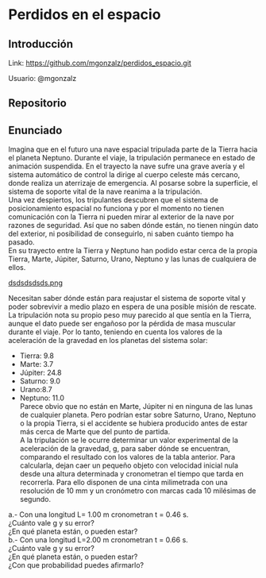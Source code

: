 # Perdidos en el espacio

## Introducción

Link: https://github.com/mgonzalz/perdidos_espacio.git </br>

Usuario: @mgonzalz

## Repositorio

## Enunciado
Imagina que en el futuro una nave espacial tripulada parte de la Tierra hacia el planeta Neptuno.
Durante el viaje, la tripulación permanece en estado de animación suspendida. En el trayecto la nave
sufre una grave avería y el sistema automático de control la dirige al cuerpo celeste más cercano,
donde realiza un aterrizaje de emergencia. Al posarse sobre la superficie, el sistema de soporte vital
de la nave reanima a la tripulación.</br>
Una vez despiertos, los tripulantes descubren que el sistema de posicionamiento espacial no
funciona y por el momento no tienen comunicación con la Tierra ni pueden mirar al exterior de la
nave por razones de seguridad. Así que no saben dónde están, no tienen ningún dato del exterior,
ni posibilidad de conseguirlo, ni saben cuánto tiempo ha pasado.</br>
En su trayecto entre la Tierra y Neptuno han podido estar cerca de la propia Tierra, Marte, Júpiter,
Saturno, Urano, Neptuno y las lunas de cualquiera de ellos. </br>

[dsdsdsdsds.png](https://postimg.cc/NLd67Njz)

Necesitan saber dónde están para reajustar el sistema de soporte vital y poder sobrevivir a medio
plazo en espera de una posible misión de rescate. La tripulación nota su propio peso muy parecido
al que sentía en la Tierra, aunque el dato puede ser engañoso por la pérdida de masa muscular
durante el viaje. Por lo tanto, teniendo en cuenta los valores de la aceleración de la gravedad en los
planetas del sistema solar:</br>
- Tierra: 9.8</br>
- Marte: 3.7</br>
- Júpiter: 24.8</br>
- Saturno: 9.0</br>
- Urano:8.7</br>
- Neptuno: 11.0</br>
Parece obvio que no están en Marte, Júpiter ni en ninguna de las lunas de cualquier planeta. Pero
podrían estar sobre Saturno, Urano, Neptuno o la propia Tierra, si el accidente se hubiera producido
antes de estar más cerca de Marte que del punto de partida.</br>
A la tripulación se le ocurre determinar un valor experimental de la aceleración de la gravedad, g,
para saber dónde se encuentran, comparando el resultado con los valores de la tabla anterior. Para
calcularla, dejan caer un pequeño objeto con velocidad inicial nula desde una altura determinada y
cronometran el tiempo que tarda en recorrerla. Para ello disponen de una cinta milimetrada con una
resolución de 10 mm y un cronómetro con marcas cada 10 milésimas de segundo.</br>

a.- Con una longitud L= 1.00 m cronometran t = 0.46 s.</br>
¿Cuánto vale g y su error?</br>
¿En qué planeta están, o pueden estar?</br>
b.- Con una longitud L=2.00 m cronometran t = 0.66 s.</br>
¿Cuánto vale g y su error?</br>
¿En qué planeta están, o pueden estar?</br>
¿Con que probabilidad puedes afirmarlo?</br>
